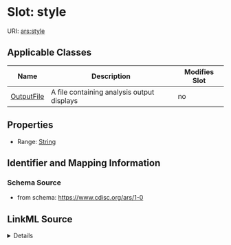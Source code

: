 # Slot: style

URI: [ars:style](https://www.cdisc.org/ars/1-0/style)



<!-- no inheritance hierarchy -->




## Applicable Classes

| Name | Description | Modifies Slot |
| --- | --- | --- |
[OutputFile](OutputFile.md) | A file containing analysis output displays |  no  |







## Properties

* Range: [String](String.md)





## Identifier and Mapping Information







### Schema Source


* from schema: https://www.cdisc.org/ars/1-0




## LinkML Source

<details>
```yaml
name: style
from_schema: https://www.cdisc.org/ars/1-0
rank: 1000
alias: style
domain_of:
- OutputFile
range: string

```
</details>